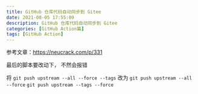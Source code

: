 ```yaml
---
title: GitHub 仓库代码自动同步到 Gitee
date: 2021-08-05 17:55:09
description: GitHub 仓库代码自动同步到 Gitee
categories: [GitHub Action篇]
tags: [GitHub Action]
---
```

<!-- more -->
参考文章：https://neucrack.com/p/331

最后的脚本要改动下， 不然会报错


将 
`git push upstream --all --force --tags`
改为
`git push upstream --all --force`
`git push upstream --tags --force`





